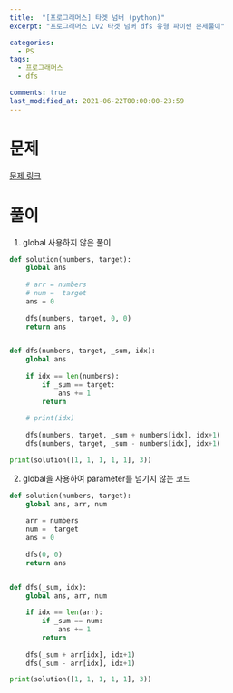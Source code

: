 ```yaml
---
title:  "[프로그래머스] 타겟 넘버 (python)"
excerpt: "프로그래머스 Lv2 타겟 넘버 dfs 유형 파이썬 문제풀이"

categories:
  - PS
tags:
  - 프로그래머스
  - dfs

comments: true
last_modified_at: 2021-06-22T00:00:00-23:59
---
```


# 문제

[문제 링크](https://programmers.co.kr/learn/courses/30/lessons/43165)



# 풀이

1.  global 사용하지 않은 풀이

```python
def solution(numbers, target):
    global ans
    
    # arr = numbers
    # num =  target 
    ans = 0
    
    dfs(numbers, target, 0, 0)
    return ans


def dfs(numbers, target, _sum, idx):
    global ans
    
    if idx == len(numbers):
        if _sum == target:
            ans += 1
        return
    
    # print(idx)
    
    dfs(numbers, target, _sum + numbers[idx], idx+1)
    dfs(numbers, target, _sum - numbers[idx], idx+1)

print(solution([1, 1, 1, 1, 1], 3))
```



2. global을 사용하여 parameter를 넘기지 않는 코드

```python
def solution(numbers, target):
    global ans, arr, num
    
    arr = numbers
    num =  target
    ans = 0
    
    dfs(0, 0)
    return ans


def dfs(_sum, idx):
    global ans, arr, num
    
    if idx == len(arr):
        if _sum == num:
            ans += 1
        return
    
    dfs(_sum + arr[idx], idx+1)
    dfs(_sum - arr[idx], idx+1)

print(solution([1, 1, 1, 1, 1], 3))
```

